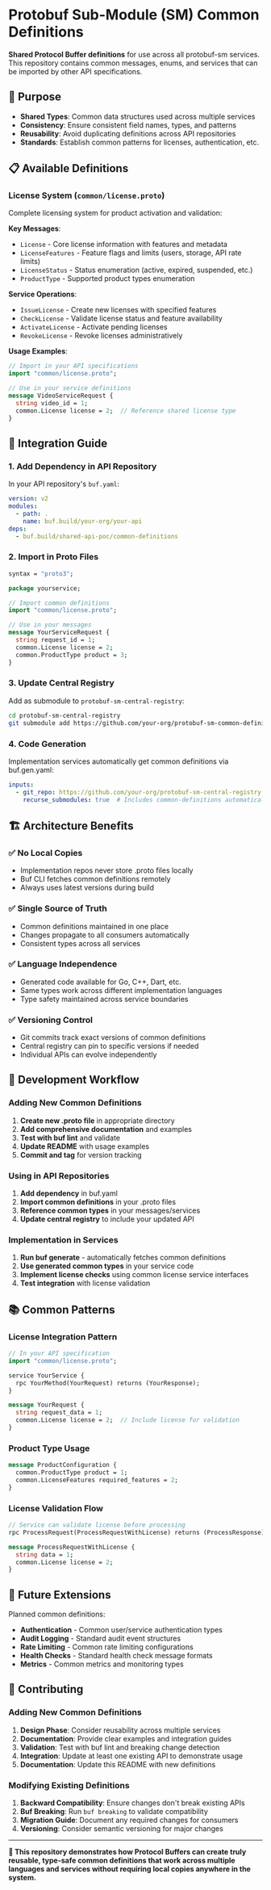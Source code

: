 # Protobuf Sub-Module (SM) Common Definitions

**Shared Protocol Buffer definitions** for use across all protobuf-sm services. This repository contains common messages, enums, and services that can be imported by other API specifications.

## 🎯 Purpose

- **Shared Types**: Common data structures used across multiple services
- **Consistency**: Ensure consistent field names, types, and patterns
- **Reusability**: Avoid duplicating definitions across API repositories
- **Standards**: Establish common patterns for licenses, authentication, etc.

## 📋 Available Definitions

### License System (`common/license.proto`)

Complete licensing system for product activation and validation:

**Key Messages**:
- `License` - Core license information with features and metadata
- `LicenseFeatures` - Feature flags and limits (users, storage, API rate limits)
- `LicenseStatus` - Status enumeration (active, expired, suspended, etc.)
- `ProductType` - Supported product types enumeration

**Service Operations**:
- `IssueLicense` - Create new licenses with specified features
- `CheckLicense` - Validate license status and feature availability  
- `ActivateLicense` - Activate pending licenses
- `RevokeLicense` - Revoke licenses administratively

**Usage Examples**:
```protobuf
// Import in your API specifications
import "common/license.proto";

// Use in your service definitions
message VideoServiceRequest {
  string video_id = 1;
  common.License license = 2;  // Reference shared license type
}
```

## 🚀 Integration Guide

### 1. Add Dependency in API Repository

In your API repository's `buf.yaml`:
```yaml
version: v2
modules:
  - path: .
    name: buf.build/your-org/your-api
deps:
  - buf.build/shared-api-poc/common-definitions
```

### 2. Import in Proto Files

```protobuf
syntax = "proto3";

package yourservice;

// Import common definitions
import "common/license.proto";

// Use in your messages
message YourServiceRequest {
  string request_id = 1;
  common.License license = 2;
  common.ProductType product = 3;
}
```

### 3. Update Central Registry

Add as submodule to `protobuf-sm-central-registry`:
```bash
cd protobuf-sm-central-registry
git submodule add https://github.com/your-org/protobuf-sm-common-definitions.git common-definitions
```

### 4. Code Generation

Implementation services automatically get common definitions via buf.gen.yaml:
```yaml
inputs:
  - git_repo: https://github.com/your-org/protobuf-sm-central-registry.git
    recurse_submodules: true  # Includes common-definitions automatically
```

## 🏗️ Architecture Benefits

### ✅ No Local Copies
- Implementation repos never store .proto files locally
- Buf CLI fetches common definitions remotely
- Always uses latest versions during build

### ✅ Single Source of Truth  
- Common definitions maintained in one place
- Changes propagate to all consumers automatically
- Consistent types across all services

### ✅ Language Independence
- Generated code available for Go, C++, Dart, etc.
- Same types work across different implementation languages
- Type safety maintained across service boundaries

### ✅ Versioning Control
- Git commits track exact versions of common definitions
- Central registry can pin to specific versions if needed
- Individual APIs can evolve independently

## 🔧 Development Workflow

### Adding New Common Definitions

1. **Create new .proto file** in appropriate directory
2. **Add comprehensive documentation** and examples  
3. **Test with buf lint** and validate
4. **Update README** with usage examples
5. **Commit and tag** for version tracking

### Using in API Repositories

1. **Add dependency** in buf.yaml
2. **Import common definitions** in your .proto files
3. **Reference common types** in your messages/services
4. **Update central registry** to include your updated API

### Implementation in Services

1. **Run buf generate** - automatically fetches common definitions
2. **Use generated common types** in your service code
3. **Implement license checks** using common license service interfaces
4. **Test integration** with license validation

## 📚 Common Patterns

### License Integration Pattern

```protobuf
// In your API specification
import "common/license.proto";

service YourService {
  rpc YourMethod(YourRequest) returns (YourResponse);
}

message YourRequest {
  string request_data = 1;
  common.License license = 2;  // Include license for validation
}
```

### Product Type Usage

```protobuf
message ProductConfiguration {
  common.ProductType product = 1;
  common.LicenseFeatures required_features = 2;
}
```

### License Validation Flow

```protobuf
// Service can validate license before processing
rpc ProcessRequest(ProcessRequestWithLicense) returns (ProcessResponse);

message ProcessRequestWithLicense {
  string data = 1;
  common.License license = 2;
}
```

## 🎯 Future Extensions

Planned common definitions:
- **Authentication** - Common user/service authentication types
- **Audit Logging** - Standard audit event structures  
- **Rate Limiting** - Common rate limiting configurations
- **Health Checks** - Standard health check message formats
- **Metrics** - Common metrics and monitoring types

## 🤝 Contributing

### Adding New Common Definitions

1. **Design Phase**: Consider reusability across multiple services
2. **Documentation**: Provide clear examples and integration guides
3. **Validation**: Test with buf lint and breaking change detection
4. **Integration**: Update at least one existing API to demonstrate usage
5. **Documentation**: Update this README with new definitions

### Modifying Existing Definitions

1. **Backward Compatibility**: Ensure changes don't break existing APIs
2. **Buf Breaking**: Run `buf breaking` to validate compatibility
3. **Migration Guide**: Document any required changes for consumers
4. **Versioning**: Consider semantic versioning for major changes

---

**🎯 This repository demonstrates how Protocol Buffers can create truly reusable, type-safe common definitions that work across multiple languages and services without requiring local copies anywhere in the system.**
